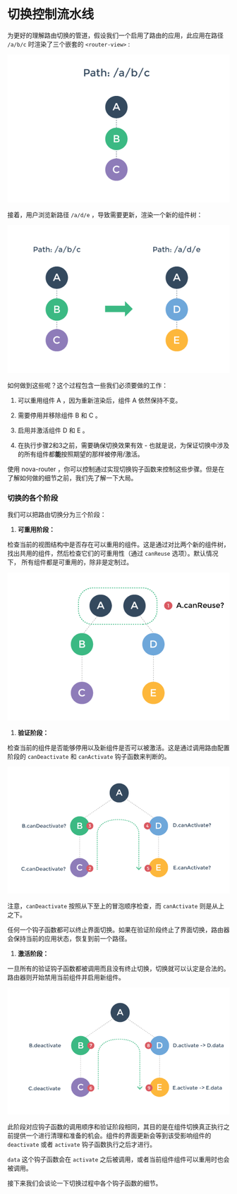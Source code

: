# 切换控制流水线

为更好的理解路由切换的管道，假设我们一个启用了路由的应用，此应用在路径 `/a/b/c` 时渲染了三个嵌套的 `<router-view>` :

![](01.png)

接着，用户浏览新路径 `/a/d/e` ，导致需要更新，渲染一个新的组件树：

![](02.png)

如何做到这些呢？这个过程包含一些我们必须要做的工作：

1. 可以重用组件 A ，因为重新渲染后，组件 A 依然保持不变。

2. 需要停用并移除组件 B 和 C 。

3. 启用并激活组件 D 和 E 。

4. 在执行步骤2和3之前，需要确保切换效果有效 - 也就是说，为保证切换中涉及的所有组件都**能**按照期望的那样被停用/激活。

使用 nova-router ，你可以控制通过实现切换钩子函数来控制这些步骤。但是在了解如何做的细节之前，我们先了解一下大局。

### 切换的各个阶段

我们可以把路由切换分为三个阶段：

1. **可重用阶段：**

  检查当前的视图结构中是否存在可以重用的组件。这是通过对比两个新的组件树，找出共用的组件，然后检查它们的可重用性（通过 `canReuse` 选项）。默认情况下， 所有组件都是可重用的，除非是定制过。

  ![可重用阶段](03.png)

1. **验证阶段：**

  检查当前的组件是否能够停用以及新组件是否可以被激活。这是通过调用路由配置阶段的 `canDeactivate` 和 `canActivate` 钩子函数来判断的。

  ![验证阶段](04.png)

  注意，`canDeactivate` 按照从下至上的冒泡顺序检查，而 `canActivate` 则是从上之下。

  任何一个钩子函数都可以终止界面切换。如果在验证阶段终止了界面切换，路由器会保持当前的应用状态，恢复到前一个路径。

1. **激活阶段：**

  一旦所有的验证钩子函数都被调用而且没有终止切换，切换就可以认定是合法的。路由器则开始禁用当前组件并启用新组件。

  ![激活阶段](05.png)

  此阶段对应钩子函数的调用顺序和验证阶段相同，其目的是在组件切换真正执行之前提供一个进行清理和准备的机会。组件的界面更新会等到该受影响组件的 `deactivate` 或者 `activate` 钩子函数执行之后才进行。

  `data` 这个钩子函数会在 `activate` 之后被调用，或者当前组件组件可以重用时也会被调用。

接下来我们会谈论一下切换过程中各个钩子函数的细节。
